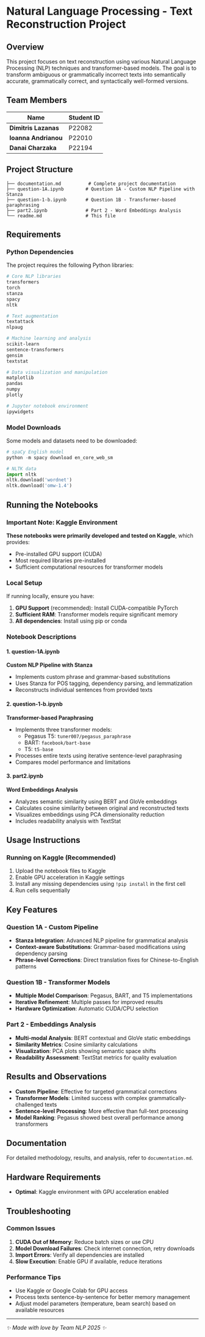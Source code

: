 # Natural Language Processing - Text Reconstruction Project

## Overview

This project focuses on text reconstruction using various Natural Language Processing (NLP) techniques and transformer-based models. The goal is to transform ambiguous or grammatically incorrect texts into semantically accurate, grammatically correct, and syntactically well-formed versions.

## Team Members

| Name | Student ID |
|------|------------|
| **Dimitris Lazanas** | P22082 |
| **Ioanna Andrianou** | P22010 |
| **Danai Charzaka** | P22194 |

## Project Structure

```
├── documentation.md          # Complete project documentation
├── question-1A.ipynb        # Question 1A - Custom NLP Pipeline with Stanza
├── question-1-b.ipynb       # Question 1B - Transformer-based paraphrasing
├── part2.ipynb              # Part 2 - Word Embeddings Analysis
└── readme.md                # This file
```

## Requirements

### Python Dependencies

The project requires the following Python libraries:

```bash
# Core NLP libraries
transformers
torch
stanza
spacy
nltk

# Text augmentation
textattack
nlpaug

# Machine learning and analysis
scikit-learn
sentence-transformers
gensim
textstat

# Data visualization and manipulation
matplotlib
pandas
numpy
plotly

# Jupyter notebook environment
ipywidgets
```

### Model Downloads

Some models and datasets need to be downloaded:

```python
# spaCy English model
python -m spacy download en_core_web_sm

# NLTK data
import nltk
nltk.download('wordnet')
nltk.download('omw-1.4')
```

## Running the Notebooks

### Important Note: Kaggle Environment

**These notebooks were primarily developed and tested on Kaggle**, which provides:
- Pre-installed GPU support (CUDA)
- Most required libraries pre-installed
- Sufficient computational resources for transformer models

### Local Setup

If running locally, ensure you have:

1. **GPU Support** (recommended): Install CUDA-compatible PyTorch
2. **Sufficient RAM**: Transformer models require significant memory
3. **All dependencies**: Install using pip or conda

### Notebook Descriptions

#### 1. question-1A.ipynb
**Custom NLP Pipeline with Stanza**
- Implements custom phrase and grammar-based substitutions
- Uses Stanza for POS tagging, dependency parsing, and lemmatization
- Reconstructs individual sentences from provided texts

#### 2. question-1-b.ipynb
**Transformer-based Paraphrasing**
- Implements three transformer models:
  - Pegasus T5: `tuner007/pegasus_paraphrase`
  - BART: `facebook/bart-base`
  - T5: `t5-base`
- Processes entire texts using iterative sentence-level paraphrasing
- Compares model performance and limitations

#### 3. part2.ipynb
**Word Embeddings Analysis**
- Analyzes semantic similarity using BERT and GloVe embeddings
- Calculates cosine similarity between original and reconstructed texts
- Visualizes embeddings using PCA dimensionality reduction
- Includes readability analysis with TextStat

## Usage Instructions

### Running on Kaggle (Recommended)

1. Upload the notebook files to Kaggle
2. Enable GPU acceleration in Kaggle settings
3. Install any missing dependencies using `!pip install` in the first cell
4. Run cells sequentially


## Key Features

### Question 1A - Custom Pipeline
- **Stanza Integration**: Advanced NLP pipeline for grammatical analysis
- **Context-aware Substitutions**: Grammar-based modifications using dependency parsing
- **Phrase-level Corrections**: Direct translation fixes for Chinese-to-English patterns

### Question 1B - Transformer Models
- **Multiple Model Comparison**: Pegasus, BART, and T5 implementations
- **Iterative Refinement**: Multiple passes for improved results
- **Hardware Optimization**: Automatic CUDA/CPU selection

### Part 2 - Embeddings Analysis
- **Multi-modal Analysis**: BERT contextual and GloVe static embeddings
- **Similarity Metrics**: Cosine similarity calculations
- **Visualization**: PCA plots showing semantic space shifts
- **Readability Assessment**: TextStat metrics for quality evaluation

## Results and Observations

- **Custom Pipeline**: Effective for targeted grammatical corrections
- **Transformer Models**: Limited success with complex grammatically-challenged texts
- **Sentence-level Processing**: More effective than full-text processing
- **Model Ranking**: Pegasus showed best overall performance among transformers

## Documentation

For detailed methodology, results, and analysis, refer to `documentation.md`.

## Hardware Requirements

- **Optimal**: Kaggle environment with GPU acceleration enabled

## Troubleshooting

### Common Issues

1. **CUDA Out of Memory**: Reduce batch sizes or use CPU
2. **Model Download Failures**: Check internet connection, retry downloads
3. **Import Errors**: Verify all dependencies are installed
4. **Slow Execution**: Enable GPU if available, reduce iterations

### Performance Tips

- Use Kaggle or Google Colab for GPU access
- Process texts sentence-by-sentence for better memory management
- Adjust model parameters (temperature, beam search) based on available resources

---

*✨ Made with love by Team NLP 2025 ✨*